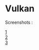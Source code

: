 # Vulkan

Screenshots : 

[1](https://github.com/Sl3dge78/Vulkan/blob/main/screenshots/1.png?raw=true)  
[2](https://github.com/Sl3dge78/Vulkan/blob/main/screenshots/2.png?raw=true)  
[3](https://github.com/Sl3dge78/Vulkan/blob/main/screenshots/3.png?raw=true)  
